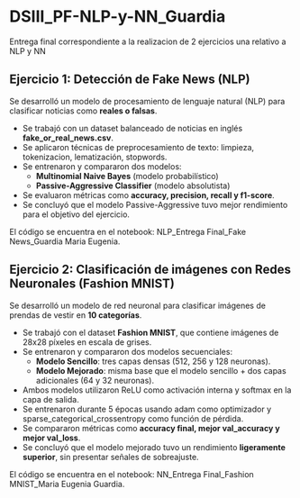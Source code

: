 # DSIII_PF-NLP-y-NN_Guardia
Entrega final correspondiente a la realizacion de 2 ejercicios una relativo a NLP y NN

## Ejercicio 1: Detección de Fake News (NLP)

Se desarrolló un modelo de procesamiento de lenguaje natural (NLP) para clasificar noticias como **reales o falsas**.  
- Se trabajó con un dataset balanceado de noticias en inglés **fake_or_real_news.csv**.
- Se aplicaron técnicas de preprocesamiento de texto: limpieza, tokenizacion, lematización, stopwords.
- Se entrenaron y compararon dos modelos:
  - **Multinomial Naive Bayes** (modelo probabilístico)
  - **Passive-Aggressive Classifier** (modelo absolutista)
- Se evaluaron métricas como **accuracy, precision, recall y f1-score**.
- Se concluyó que el modelo Passive-Aggressive tuvo mejor rendimiento para el objetivo del ejercicio.

El código se encuentra en el notebook: NLP_Entrega Final_Fake News_Guardia Maria Eugenia.

## Ejercicio 2: Clasificación de imágenes con Redes Neuronales (Fashion MNIST)

Se desarrolló un modelo de red neuronal para clasificar imágenes de prendas de vestir en **10 categorías**.  
- Se trabajó con el dataset **Fashion MNIST**, que contiene imágenes de 28x28 píxeles en escala de grises.
- Se entrenaron y compararon dos modelos secuenciales:
  - **Modelo Sencillo**: tres capas densas (512, 256 y 128 neuronas).
  - **Modelo Mejorado**: misma base que el modelo sencillo + dos capas adicionales (64 y 32 neuronas).
- Ambos modelos utilizaron ReLU como activación interna y softmax en la capa de salida.
- Se entrenaron durante 5 épocas usando adam como optimizador y sparse_categorical_crossentropy como función de pérdida.
- Se compararon métricas como **accuracy final, mejor val_accuracy y mejor val_loss**.
- Se concluyó que el modelo mejorado tuvo un rendimiento **ligeramente superior**, sin presentar señales de sobreajuste.

El código se encuentra en el notebook: NN_Entrega Final_Fashion MNIST_Maria Eugenia Guardia.
